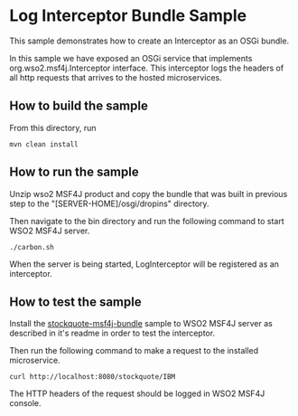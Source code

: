 # Log Interceptor Bundle Sample

This sample demonstrates how to create an Interceptor as an OSGi bundle.

In this sample we have exposed an OSGi service that implements org.wso2.msf4j.Interceptor interface. This 
interceptor logs the headers of all http requests that arrives to the hosted microservices.


## How to build the sample

From this directory, run

```
mvn clean install
```

## How to run the sample

Unzip wso2 MSF4J product and copy the bundle that was built in previous step to the 
"[SERVER-HOME]/osgi/dropins" directory.

Then navigate to the bin directory and run the following command to start WSO2 MSF4J server.
```
./carbon.sh
```
When the server is being started, LogInterceptor will be registered as an interceptor.


## How to test the sample

Install the [stockquote-msf4j-bundle](../stockquote-msf4j-bundle) sample to WSO2 MSF4J server as described in it's readme 
in order to test the interceptor.

Then run the following command to make a request to the installed microservice.
```
curl http://localhost:8080/stockquote/IBM
```

The HTTP headers of the request should be logged in WSO2 MSF4J console.
